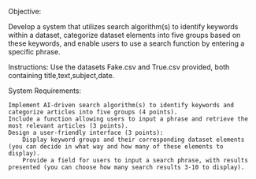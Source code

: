 Objective:

Develop a system that utilizes search algorithm(s) to identify keywords within a dataset, categorize dataset elements into five groups based on these keywords, and enable users to use a search function by entering a specific phrase.

Instructions:
Use the datasets Fake.csv and True.csv provided, both containing title,text,subject,date.

System Requirements:

    Implement AI-driven search algorithm(s) to identify keywords and categorize articles into five groups (4 points).
    Include a function allowing users to input a phrase and retrieve the most relevant articles (3 points).
    Design a user-friendly interface (3 points):
        Display keyword groups and their corresponding dataset elements (you can decide in what way and how many of these elements to display).
        Provide a field for users to input a search phrase, with results presented (you can choose how many search results 3-10 to display).